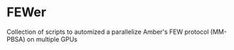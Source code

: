 # FEWer
Collection of scripts to automized a parallelize Amber's FEW protocol (MM-PBSA) on multiple GPUs
